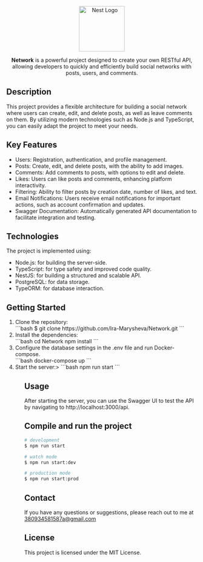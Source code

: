 <p align="center">
  <a href="http://nestjs.com/" target="blank"><img src="https://nestjs.com/img/logo-small.svg" width="120" alt="Nest Logo" /></a>
</p>

[circleci-image]: https://img.shields.io/circleci/build/github/nestjs/nest/master?token=abc123def456

  <p align="center"><b>Network</b> is a powerful project designed to create your own RESTful API, allowing developers to quickly and efficiently build social networks with posts, users, and comments.</p>

## Description

<p>This project provides a flexible architecture for building a social network where users can create, edit, and delete posts, as well as leave comments on them. By utilizing modern technologies such as Node.js and TypeScript, you can easily adapt the project to meet your needs.</p>

## Key Features

<ul>
  <li>Users: Registration, authentication, and profile management.</li>
  <li>Posts: Create, edit, and delete posts, with the ability to add images.</li>
  <li>Comments: Add comments to posts, with options to edit and delete.</li>
  <li>Likes: Users can like posts and comments, enhancing platform interactivity.</li>
  <li>Filtering: Ability to filter posts by creation date, number of likes, and text.</li>
  <li>Email Notifications: Users receive email notifications for important actions, such as account confirmation and updates.</li>
  <li>Swagger Documentation: Automatically generated API documentation to facilitate integration and testing.</li>
</ul>

## Technologies
<p>The project is implemented using:</p>
<ul>
  <li>Node.js: for building the server-side.</li>
  <li>TypeScript: for type safety and improved code quality.</li>
  <li>NestJS: for building a structured and scalable API.</li>
  <li>PostgreSQL: for data storage.</li>
  <li>TypeORM: for database interaction.</li>
</ul>

## Getting Started
<ol type="1">
  <li>Clone the repository:</li>
```bash
$ git clone https://github.com/Ira-Marysheva/Network.git
```

  <li>Install the dependencies:</li>
```bash
cd Network
npm install
```

  <li>Configure the database settings in the .env file and run Docker-compose.</li>
```bash
docker-compose up
```

<li>Start the server:>
```bash
npm run start
```

<ol>

## Usage
<p>After starting the server, you can use the Swagger UI to test the API by navigating to http://localhost:3000/api.</p>

## Compile and run the project

```bash
# development
$ npm run start

# watch mode
$ npm run start:dev

# production mode
$ npm run start:prod
```

## Contact

If you have any questions or suggestions, please reach out to me at 380934581587a@gmail.com

## License

<p>This project is licensed under the MIT License.</p>